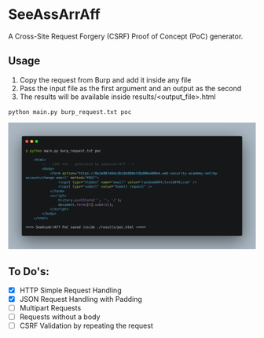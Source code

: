 # SeeAssArrAff

A Cross-Site Request Forgery (CSRF) Proof of Concept (PoC) generator. 

## Usage

1. Copy the request from Burp and add it inside any file
2. Pass the input file as the first argument and an output as the second
3. The results will be available inside results/<output_file>.html

```
python main.py burp_request.txt poc
```

![image.png](screenshots/simple_request.png)

## To Do's:
- [x] HTTP Simple Request Handling
- [x] JSON Request Handling with Padding
- [ ] Multipart Requests
- [ ] Requests without a body
- [ ] CSRF Validation by repeating the request
